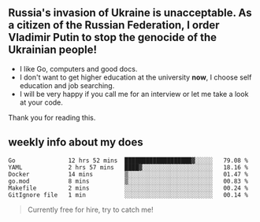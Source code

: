 ## Russia's invasion of Ukraine is unacceptable. As a citizen of the Russian Federation, I order Vladimir Putin to stop the genocide of the Ukrainian people!

- I like Go, computers and good docs.
- I don't want to get higher education at the university **now**, I choose self education and job searching.
- I will be very happy if you call me for an interview or let me take a look at your code.

Thank you for reading this.

## weekly info about my does
<!--START_SECTION:waka-->

```text
Go               12 hrs 52 mins  ███████████████████▓░░░░░   79.08 %
YAML             2 hrs 57 mins   ████▓░░░░░░░░░░░░░░░░░░░░   18.16 %
Docker           14 mins         ▒░░░░░░░░░░░░░░░░░░░░░░░░   01.47 %
go.mod           8 mins          ▒░░░░░░░░░░░░░░░░░░░░░░░░   00.83 %
Makefile         2 mins          ░░░░░░░░░░░░░░░░░░░░░░░░░   00.24 %
GitIgnore file   1 min           ░░░░░░░░░░░░░░░░░░░░░░░░░   00.14 %
```

<!--END_SECTION:waka-->

> Currently free for hire, try to catch me!
